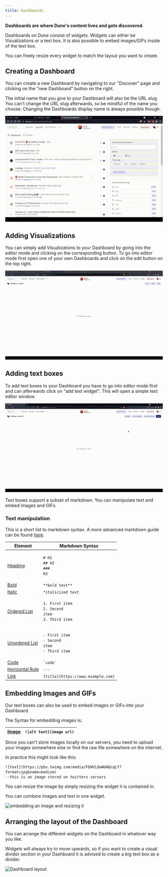```yaml
---
title: Dashboards
---
```


**Dashboards are where Dune's content lives and gets discovered.**

Dashboards on Dune consist of widgets. Widgets can either be Visualizations or a text box. It is also possible to embed images/GIFs inside of the text box.

You can freely resize every widget to match the layout you want to create.

## Creating a Dashboard

You can create a new Dashboard by navigating to our "Discover" page and clicking on the "new Dashboard" button on the right.

The initial name that you give to your Dashboard will also be the URL slug. You can't change the URL slug afterwards, so be mindful of the name you choose. Changing the Dashboards display name is always possible though.

![create Dashboard](images/create-dashboard.gif)

## Adding Visualizations

You can simply add Visualizations to your Dashboard by going into the editor mode and clicking on the corresponding button. To go into editor mode first open one of your own Dashboards and click on the edit button on the top right.

![Add Visualizations](images/dashboard-visualizations.gif)

## Adding text boxes

To add text boxes to your Dashboard you have to go into editor mode first and can afterwards click on "add text widget". This will open a simple text editor window.

![Text widget](images/dashboard-text-widget.gif)

Text boxes support a subset of markdown. You can manipulate text and embed images and GIFs.

### Text manipulation

This is a short list to markdown syntax. A more advanced markdown guide can be found [here](dashboards.md#dashboards-are-where-dunes-content-lives-and-gets-discovered.).

| Element                                                                         | Markdown Syntax                                                                                    |
| ------------------------------------------------------------------------------- | -------------------------------------------------------------------------------------------------- |
| [Heading](https://www.markdownguide.org/basic-syntax/#headings)                 | <p><code># H1</code><br><code>## H2</code><br><code>### H3</code></p>                              |
| [Bold](https://www.markdownguide.org/basic-syntax/#bold)                        | `**bold text**`                                                                                    |
| [Italic](https://www.markdownguide.org/basic-syntax/#italic)                    | `*italicized text`                                                                                 |
| [Ordered List](https://www.markdownguide.org/basic-syntax/#ordered-lists)       | <p><code>1. First item</code><br><code>2. Second item</code><br><code>3. Third item</code><br></p> |
| [Unordered List](https://www.markdownguide.org/basic-syntax/#unordered-lists)   | <p><code>- First item</code><br><code>- Second item</code><br><code>- Third item</code><br></p>    |
| [Code](https://www.markdownguide.org/basic-syntax/#code)                        | `` `code` ``                                                                                       |
| [Horizontal Rule](https://www.markdownguide.org/basic-syntax/#horizontal-rules) | `---`                                                                                              |
| [Link](https://www.markdownguide.org/basic-syntax/#links)                       | `[title](https://www.example.com)`                                                                 |

## Embedding Images and GIFs

Our text boxes can also be used to embed images or GIFs into your Dashboard.

The Syntax for embedding images is:

| [Image](https://www.markdownguide.org/basic-syntax/#images-1) | `![alt text](image url)` |
| ------------------------------------------------------------- | ------------------------ |

Since you can't store images locally on our servers, you need to upload your images somewhere else or find the raw file somewhere on the internet.

In practice this might look like this:

```
![text](https://pbs.twimg.com/media/FEWVLQwWUAQcqLY?format=jpg&name=medium)
--this is an image stored on twitters servers
```

You can resize the image by simply resizing the widget it is contained in.

You can combine images and text in one widget.

![embedding an image and resizing it](images/dashboard-image.gif)

## Arranging the layout of the Dashboard

You can arrange the different widgets on the Dashboard in whatever way you like.

Widgets will always try to move upwards, so if you want to create a visual divider section in your Dashboard it is advised to create a big text box as a divider.

![Dashboard layout](images/dashboard-layout.gif)
